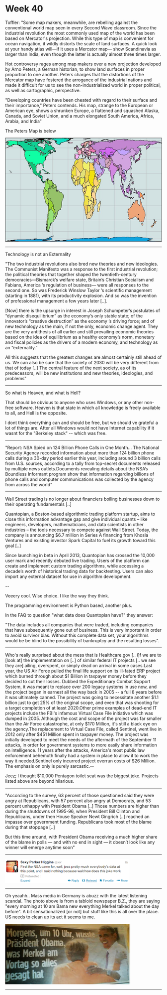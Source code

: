 # Week 40

Toffler: "Some map makers, meanwhile, are rebelling against the
conventional world map seen in every Second Wave classroom. Since the
industrial revolution the most commonly used map of the world has been
based on Mercator's projection. While this type of map is convenient
for ocean navigation, it wildly distorts the scale of land surfaces. A
quick look at your handy atlas will—if it uses a Mercator map— show
Scandinavia as larger than India, even though the latter is actually
almost three times larger.

Hot controversy rages among map makers over a new projection
developed by Arno Peters, a German historian, to show land surfaces
in proper proportion to one another. Peters charges that the distortions
of the Mercator map have fostered the arrogance of the industrial
nations and made it difficult for us to see the non-industrialized world in proper political, as well as cartographic, perspective.

"Developing countries have been cheated with regard to their surface
and their importance," Peters contends. His map, strange to the
European or American eye, shows a shrunken Europe, a flattened and
squashed Alaska, Canada, and Soviet Union, and a much elongated
South America, Africa, Arabia, and India"

The Peters Map is below

![](PetersMap.jpg)

---

Technology is not an Externality

"The two industrial revolutions also bred new theories and new
ideologies. The Communist Manifesto was a response to the first
industrial revolution; the political theories that together shaped the
twentieth-century democracies—Bismarck’s welfare state, Britain’s
Christian Socialism and Fabians, America ’s regulation of business—
were all responses to the second one. So was Frederick Winslow Taylor
’s scientific management (starting in 1881), with its productivity
explosion. And so was the invention of professional management a few
years later [..].

[Now] there is the upsurge in interest in Joseph Schumpeter’s
postulates of “dynamic disequilibrium” as the economy’s only stable
state; of the innovator’s “creative destruction” as the economy ’s
driving force; and of new technology as the main, if not the only,
economic change agent. They are the very antithesis of all earlier and
still prevailing economic theories based on the idea of equilibrium as
a healthy economy’s norm, monetary and fiscal policies as the drivers
of a modern economy, and technology as an “externality.”

All this suggests that the greatest changes are almost certainly still
ahead of us. We can also be sure that the society of 2030 will be very
different from that of today [..] The central feature of the next
society, as of its predecessors, will be new institutions and new
theories, ideologies, and problems"

---

So what is Heaven, and what is Hell?

That should be obvious to anyone who uses Windows, or any other
non-free software. Heaven is that state in which all knowledge is
freely available to all, and Hell is the opposite.

I dont think everything can and should be free, but we should ve
grateful a lot of things are. After all Windows would not have
Internet capability if it wasnt for the "Berkeley stack" -- which was
free.

---

"Report: NSA Spied on 124 Billion Phone Calls in One Month... The
National Security Agency recorded information about more than 124
billion phone calls during a 30-day period earlier this year,
including around 3 billion calls from U.S. sources, according to a
tally from top-secret documents released by multiple news
outlets.Documents revealing details about the NSA’s Boundless
Informant program show that information regarding billions of phone
calls and computer communications was collected by the agency from
across the world"

---

Wall Street trading is no longer about financiers boiling businesses down to their operating fundamentals [..] 

Quantopian, a Boston-based algorithmic trading platform startup, aims to close this information advantage gap and give individual quants – like engineers, developers, mathematicians, and data scientists in other industries – the tools necessary to compete against Wall Street. Today, the company is announcing $6.7 million in Series A financing from Khosla Ventures and existing investor Spark Capital to fuel its growth toward this goal [..]

Since launching in beta in April 2013, Quantopian has crossed the 10,000 user mark and recently debuted live trading. Users of the platform can create and implement custom trading algorithms, while accessing a decade’s worth of historical trading data for backtesting. Users can also import any external dataset for use in algorithm development.

--

Veeery cool. Wise choice. I like the way they think.

The programming environment is Python based, another plus. 

In the FAQ to question "what data does Quantopian have?" they answer:

"The data includes all companies that were traded, including companies
that have subsequently gone out of business. This is very important in
order to avoid survivor bias. Without this complete data set, your
algorithms would be be blind to the possibility of bankruptcy and the
resulting losses".

---

Who's really surprised about the mess that is Healthcare.gov [.. i]f
we are to [look at] the implementation on [..] of similar federal IT
projects [.. we see they are] ailing, overspent, or simply dead on
arrival in some cases.Last year, the US Air Force pulled the final
life support on its ill-fated ERP project which burned through about
$1 Billion in taxpayer money before they decided to cut their
losses. Dubbed the Expeditionary Combat Support System, it was meant
to replace over 200 legacy systems in use now, and the project began
in earnest all the way back in 2005 -- a full 8 years before it was
ultimately canned. The project was going to necessitate another $1.1
billion just to get 25% of the original scope, and even that was
shooting for a target completion of at least 2020.Other prime examples
of dead-end IT projects include the FBI's infamous Virtual Case File
initiative which was dumped in 2005. Although the cost and scope of
the project was far smaller than the Air Force catastrophe, at only
$170 Million, it's still a black eye on the agency.The replacement to
Virtual Case File, called Sentinel, went live in 2012 only after $451
Million spent in taxpayer money. The project was initially developed
to meet the needs of the aftermath of the September 11 attacks, in
order for government systems to more easily share information on
intelligence. 11 years after the attacks, America's most public law
enforcement behemoth finally had a system in place to allow it to work
the way it needed.Sentinel only incurred project overrun costs of $26
Million. The emphasis on only is purely sarcastic.--

Jeez; I thought $10,000 Pentagon toilet seat was the biggest
joke. Projects listed above are beyond hilarious.

---

"According to the survey, 63 percent of those questioned said they were
angry at Republicans, with 57 percent also angry at Democrats, and 53
percent unhappy with President Obama [..] Those numbers are higher
than during the shutdowns of 1995-96, when President Bill Clinton and
Republicans, under then House Speaker Newt Gingrich [..] reached an
impasse over government funding. Republicans took most of the blame
during that stoppage [..]

But this time around, with President Obama receiving a much higher
share of the blame in polls — and with no end in sight — it doesn’t
look like any winner will emerge anytime soon"

---

![](Screenshotfrom2013-10-24090538.png)

---

Oh yeaahh.. Mass media in Germany is abuzz with the latest listening
scandal. The photo above is from a tabloid newspaper B.Z., they are
saying "every morning at 10 am Bama new everything Merkel talked about
the day before". A bit sensationalized [or not] but stuff like this is
all over the place. US needs to clean up its act it seems to me.

![](2013-10-29-210554.jpg)

---

